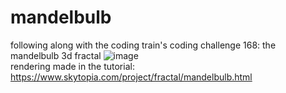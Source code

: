 # mandelbulb
following along with the coding train's coding challenge 168: the mandelbulb 3d fractal
![image](https://user-images.githubusercontent.com/67853133/236723033-3541dda0-1d58-4867-be60-36141e64efbd.png) <br>
rendering made in the tutorial: https://www.skytopia.com/project/fractal/mandelbulb.html
